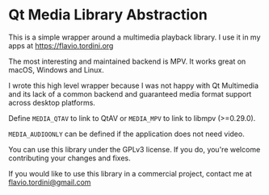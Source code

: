 # Qt Media Library Abstraction

This is a simple wrapper around a multimedia playback library. I use it in my apps at https://flavio.tordini.org

The most interesting and maintained backend is MPV. It works great on macOS, Windows and Linux.

I wrote this high level wrapper because I was not happy with Qt Multimedia and its lack of a common backend and guaranteed media format support across desktop platforms.

Define `MEDIA_QTAV` to link to QtAV or `MEDIA_MPV` to link to libmpv (>=0.29.0).

`MEDIA_AUDIOONLY` can be defined if the application does not need video.

You can use this library under the GPLv3 license. If you do, you're welcome contributing your changes and fixes.

If you would like to use this library in a commercial project, contact me at flavio.tordini@gmail.com